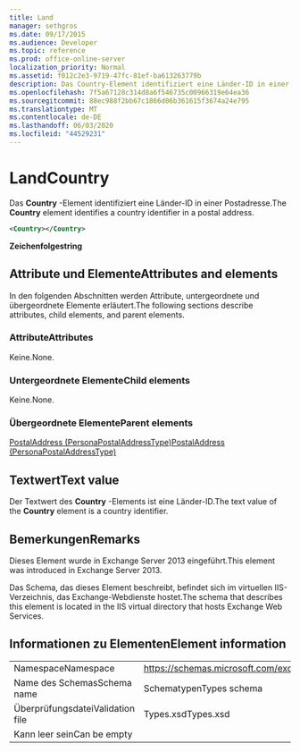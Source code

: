 ```yaml
---
title: Land
manager: sethgros
ms.date: 09/17/2015
ms.audience: Developer
ms.topic: reference
ms.prod: office-online-server
localization_priority: Normal
ms.assetid: f012c2e3-9719-47fc-81ef-ba613263779b
description: Das Country-Element identifiziert eine Länder-ID in einer Postadresse.
ms.openlocfilehash: 7f5a67128c314d8a6f546735c00966319e64ea36
ms.sourcegitcommit: 88ec988f2bb67c1866d06b361615f3674a24e795
ms.translationtype: MT
ms.contentlocale: de-DE
ms.lasthandoff: 06/03/2020
ms.locfileid: "44529231"
---
```

# <a name="country"></a><span data-ttu-id="0e188-103">Land</span><span class="sxs-lookup"><span data-stu-id="0e188-103">Country</span></span>

<span data-ttu-id="0e188-104">Das **Country** -Element identifiziert eine Länder-ID in einer Postadresse.</span><span class="sxs-lookup"><span data-stu-id="0e188-104">The **Country** element identifies a country identifier in a postal address.</span></span> 
  
```XML
<Country></Country>
```

 <span data-ttu-id="0e188-105">**Zeichenfolge**</span><span class="sxs-lookup"><span data-stu-id="0e188-105">**string**</span></span>
## <a name="attributes-and-elements"></a><span data-ttu-id="0e188-106">Attribute und Elemente</span><span class="sxs-lookup"><span data-stu-id="0e188-106">Attributes and elements</span></span>

<span data-ttu-id="0e188-107">In den folgenden Abschnitten werden Attribute, untergeordnete und übergeordnete Elemente erläutert.</span><span class="sxs-lookup"><span data-stu-id="0e188-107">The following sections describe attributes, child elements, and parent elements.</span></span>
  
### <a name="attributes"></a><span data-ttu-id="0e188-108">Attribute</span><span class="sxs-lookup"><span data-stu-id="0e188-108">Attributes</span></span>

<span data-ttu-id="0e188-109">Keine.</span><span class="sxs-lookup"><span data-stu-id="0e188-109">None.</span></span>
  
### <a name="child-elements"></a><span data-ttu-id="0e188-110">Untergeordnete Elemente</span><span class="sxs-lookup"><span data-stu-id="0e188-110">Child elements</span></span>

<span data-ttu-id="0e188-111">Keine.</span><span class="sxs-lookup"><span data-stu-id="0e188-111">None.</span></span>
  
### <a name="parent-elements"></a><span data-ttu-id="0e188-112">Übergeordnete Elemente</span><span class="sxs-lookup"><span data-stu-id="0e188-112">Parent elements</span></span>

[<span data-ttu-id="0e188-113">PostalAddress (PersonaPostalAddressType)</span><span class="sxs-lookup"><span data-stu-id="0e188-113">PostalAddress (PersonaPostalAddressType)</span></span>](postaladdress-personapostaladdresstype.md)
  
## <a name="text-value"></a><span data-ttu-id="0e188-114">Textwert</span><span class="sxs-lookup"><span data-stu-id="0e188-114">Text value</span></span>

<span data-ttu-id="0e188-115">Der Textwert des **Country** -Elements ist eine Länder-ID.</span><span class="sxs-lookup"><span data-stu-id="0e188-115">The text value of the **Country** element is a country identifier.</span></span> 
  
## <a name="remarks"></a><span data-ttu-id="0e188-116">Bemerkungen</span><span class="sxs-lookup"><span data-stu-id="0e188-116">Remarks</span></span>

<span data-ttu-id="0e188-117">Dieses Element wurde in Exchange Server 2013 eingeführt.</span><span class="sxs-lookup"><span data-stu-id="0e188-117">This element was introduced in Exchange Server 2013.</span></span>
  
<span data-ttu-id="0e188-118">Das Schema, das dieses Element beschreibt, befindet sich im virtuellen IIS-Verzeichnis, das Exchange-Webdienste hostet.</span><span class="sxs-lookup"><span data-stu-id="0e188-118">The schema that describes this element is located in the IIS virtual directory that hosts Exchange Web Services.</span></span>
  
## <a name="element-information"></a><span data-ttu-id="0e188-119">Informationen zu Elementen</span><span class="sxs-lookup"><span data-stu-id="0e188-119">Element information</span></span>

|||
|:-----|:-----|
|<span data-ttu-id="0e188-120">Namespace</span><span class="sxs-lookup"><span data-stu-id="0e188-120">Namespace</span></span>  <br/> |https://schemas.microsoft.com/exchange/services/2006/types  <br/> |
|<span data-ttu-id="0e188-121">Name des Schemas</span><span class="sxs-lookup"><span data-stu-id="0e188-121">Schema name</span></span>  <br/> |<span data-ttu-id="0e188-122">Schematypen</span><span class="sxs-lookup"><span data-stu-id="0e188-122">Types schema</span></span>  <br/> |
|<span data-ttu-id="0e188-123">Überprüfungsdatei</span><span class="sxs-lookup"><span data-stu-id="0e188-123">Validation file</span></span>  <br/> |<span data-ttu-id="0e188-124">Types.xsd</span><span class="sxs-lookup"><span data-stu-id="0e188-124">Types.xsd</span></span>  <br/> |
|<span data-ttu-id="0e188-125">Kann leer sein</span><span class="sxs-lookup"><span data-stu-id="0e188-125">Can be empty</span></span>  <br/> ||
   

